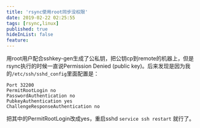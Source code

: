 ```yaml
---
title: 'rsync使用root同步没权限'
date: 2019-02-22 02:25:55
tags: [rsync,linux]
published: true
hideInList: false
feature: 
---
```

用root用户配合sshkey-gen生成了公私钥，把公钥cp到remote的机器上，但是rsync执行的时候一直说Permission Denied (public key)。后来发现是因为我的`/etc/ssh/sshd_config`里面配置是：

```
Port 32200
PermitRootLogin no
PasswordAuthentication no
PubkeyAuthentication yes
ChallengeResponseAuthentication no
```

把其中的PermitRootLogin改成yes，重启sshd `service ssh restart` 就行了。